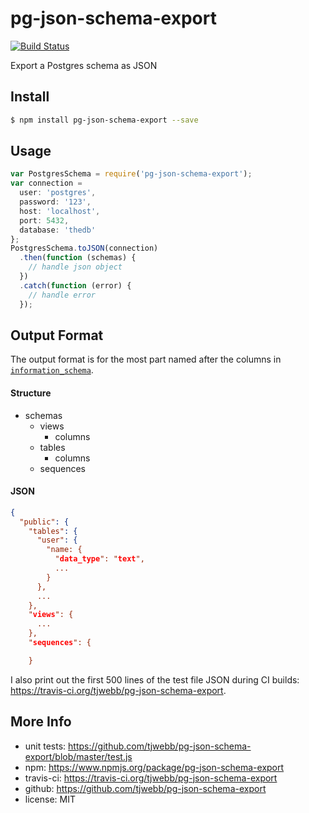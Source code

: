 pg-json-schema-export
=====================

[![Build Status](https://travis-ci.org/tjwebb/pg-json-schema-export.svg)](https://travis-ci.org/tjwebb/pg-json-schema-export)

Export a Postgres schema as JSON

## Install
```sh
$ npm install pg-json-schema-export --save
```

## Usage
```js
var PostgresSchema = require('pg-json-schema-export');
var connection =
  user: 'postgres',
  password: '123',
  host: 'localhost',
  port: 5432,
  database: 'thedb'
};
PostgresSchema.toJSON(connection)
  .then(function (schemas) {
    // handle json object
  })
  .catch(function (error) {
    // handle error
  });
```

## Output Format
The output format is for the most part named after the columns in [`information_schema`](http://www.postgresql.org/docs/9.3/static/information-schema.html).

#### Structure
- schemas
  - views
    - columns
  - tables
    - columns
  - sequences


#### JSON
```json
{
  "public": {
    "tables": {
      "user": {
        "name: {
          "data_type": "text",
          ...
        }
      },
      ...
    },
    "views": {
      ...
    },
    "sequences": {

    }
```
I also print out the first 500 lines of the test file JSON during CI builds: https://travis-ci.org/tjwebb/pg-json-schema-export.

## More Info
- unit tests: https://github.com/tjwebb/pg-json-schema-export/blob/master/test.js
- npm: https://www.npmjs.org/package/pg-json-schema-export
- travis-ci: https://travis-ci.org/tjwebb/pg-json-schema-export
- github: https://github.com/tjwebb/pg-json-schema-export
- license: MIT
